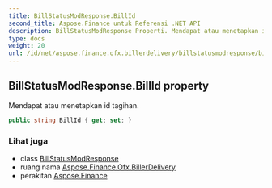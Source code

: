 ```yaml
---
title: BillStatusModResponse.BillId
second_title: Aspose.Finance untuk Referensi .NET API
description: BillStatusModResponse Properti. Mendapat atau menetapkan id tagihan.
type: docs
weight: 20
url: /id/net/aspose.finance.ofx.billerdelivery/billstatusmodresponse/billid/
---
```

## BillStatusModResponse.BillId property

Mendapat atau menetapkan id tagihan.

```csharp
public string BillId { get; set; }
```

### Lihat juga

* class [BillStatusModResponse](../)
* ruang nama [Aspose.Finance.Ofx.BillerDelivery](../../billstatusmodresponse/)
* perakitan [Aspose.Finance](../../../)


